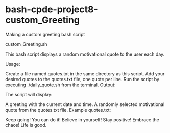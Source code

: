 # bash-cpde-project8-custom_Greeting
Making a custom greeting bash script 

custom_Greeting.sh

This bash script displays a random motivational quote to the user each day.

Usage:

Create a file named quotes.txt in the same directory as this script.
Add your desired quotes to the quotes.txt file, one quote per line.
Run the script by executing ./daily_quote.sh from the terminal.
Output:

The script will display:

A greeting with the current date and time.
A randomly selected motivational quote from the quotes.txt file.
Example quotes.txt:

Keep going!
You can do it!
Believe in yourself!
Stay positive!
Embrace the chaos!
Life is good.